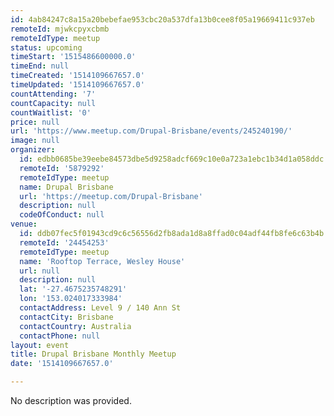 ```yaml
---
id: 4ab84247c8a15a20bebefae953cbc20a537dfa13b0cee8f05a19669411c937eb
remoteId: mjwkcpyxcbmb
remoteIdType: meetup
status: upcoming
timeStart: '1515486600000.0'
timeEnd: null
timeCreated: '1514109667657.0'
timeUpdated: '1514109667657.0'
countAttending: '7'
countCapacity: null
countWaitlist: '0'
price: null
url: 'https://www.meetup.com/Drupal-Brisbane/events/245240190/'
image: null
organizer:
  id: edbb0685be39eebe84573dbe5d9258adcf669c10e0a723a1ebc1b34d1a058ddc
  remoteId: '5879292'
  remoteIdType: meetup
  name: Drupal Brisbane
  url: 'https://meetup.com/Drupal-Brisbane'
  description: null
  codeOfConduct: null
venue:
  id: ddb07fec5f01943cd9c6c56556d2fb8ada1d8a8ffad0c04adf44fb8fe6c63b4b
  remoteId: '24454253'
  remoteIdType: meetup
  name: 'Rooftop Terrace, Wesley House'
  url: null
  description: null
  lat: '-27.4675235748291'
  lon: '153.024017333984'
  contactAddress: Level 9 / 140 Ann St
  contactCity: Brisbane
  contactCountry: Australia
  contactPhone: null
layout: event
title: Drupal Brisbane Monthly Meetup
date: '1514109667657.0'

---
```

No description was provided.
